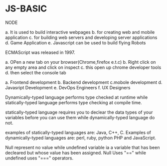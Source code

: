 # JS-BASIC
<!--  What runs JavaScript outside the browser ?  -->
NODE

<!--  Name 5 things Javascript can do. -->
a. It is used to build interactive webpages
b. for creating web and mobile application
c. for building web servers and developing server applications
d. Game Application
e. Javascript can be used to build flying Robots

<!--  When was ECMAScript first released ? -->
ECMAScript was released in 1997.

<!-- How do you log to the console? -->
a. OPen a new tab on your browser(Chrome,firefox e.t.c)
b. Right click on any empty area and click on inspect
c. this open up chrome developer tools
d. then select the console tab

<!-- List the tech fields that use JavaScript, for example FrontEnd. -->
a. Frontend development
b. Backend development
c.mobole development
d. Javasript Development
e. DevOps Engineers
f. UX Designers


<!--Differentiate between Statically typed and Dynamically typed programming languages and give examples of languages that fall under each category  -->
Dynamically-typed language performs type checked at runtime while statically-typed language performs type checking at compile time.

statically-typed language requires you to declear the data types of your variables before you can use them while dynamically-typed language do not.

examples of statically-typed languages are: Java, C++, C.
Examples of dynamically-typed languages are: perl, ruby, python PHP and JavaScript.



<!--  Differentiate between the JavaScript data types ‘null’ and ‘undefined&nbsp; -->
Null represent no value while undefined variable ia a variable that has been decleared but whose value has been assigned. Null Uses "==" while undefined uses "===" operators.